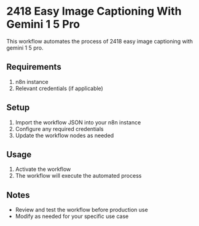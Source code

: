 # 2418 Easy Image Captioning With Gemini 1 5 Pro

This workflow automates the process of 2418 easy image captioning with gemini 1 5 pro.

## Requirements

1. n8n instance
2. Relevant credentials (if applicable)

## Setup

1. Import the workflow JSON into your n8n instance
2. Configure any required credentials
3. Update the workflow nodes as needed

## Usage

1. Activate the workflow
2. The workflow will execute the automated process

## Notes

- Review and test the workflow before production use
- Modify as needed for your specific use case
